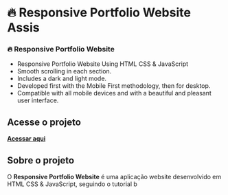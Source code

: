 # 🔥 Responsive Portfolio Website Assis


### 🔥 Responsive Portfolio Website

- Responsive Portfolio Website Using HTML CSS & JavaScript
- Smooth scrolling in each section.
- Includes a dark and light mode.
- Developed first with the Mobile First methodology, then for desktop.
- Compatible with all mobile devices and with a beautiful and pleasant user interface.

##  Acesse o projeto
**[Acessar aqui](https://portifolioweb-assis.netlify.app/)**
 
## Sobre o projeto 


O **Responsive Portfolio Website** é uma aplicação website desenvolvido em HTML CSS & JavaScript, seguindo o tutorial b


